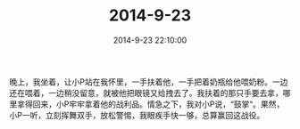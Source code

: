 ﻿---
title: "2014-9-23"
date: 2014-9-23 22:10:00
tags:
categories: 爸爸
---
晚上，我坐着，让小P站在我怀里，一手扶着他，一手把着奶瓶给他喂奶粉。一边还在喂着，一边稍没留意，就被他把眼镜又给拽去了。我扶着的那只手要去拿，哪里拿得回来，小P牢牢拿着他的战利品。情急之下，我对小P说，“鼓掌“。果然，小P一听，立刻挥舞双手，放松警惕，我眼疾手快一够，总算赢回这战役。
